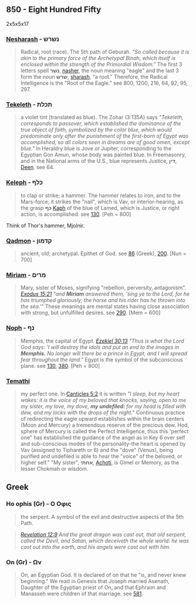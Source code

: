 ## 850 - Eight Hundred Fifty
2x5x5x17

### [Nesharash](/keys/NShRSh) - נשרש
> Radical, root (race). The 5th path of Geburah. *"So called because it is akin to the primary force of the Archetypal Binah, which itself is enclosed within the strength of the Primordial Wisdom."* The first 3 letters spell **נשר**, [nasher](/keys/NShR), the noun meaning "eagle" and the last 3 form the noun **שרש**, [sharash](/keys/ShRSh), "a root." Therefore, the Radical Intelligence is the "Root of the Eagle." see 800, 1200, 216, 64, 92, 95, 297.

### [Tekeleth](/keys/ThKLTh) - תכלת
> a violet tint (translated as blue). The Zohar (3:135A) says *"Tekeleth, corresponds to passover, which established the dominance of the true object of faith, symbolized by the color blue, which would predominate only after the punishment of the first-born of Egypt was accomplished, so all colors seen in dreams are of good omen, except blue."* In Heraldry blue is Jove or Jupiter, corresponding to the Egyptian Gon Amun, whose body was painted blue. In Freemasonry, and in the National arms of the U.S., blue represents Justice, **דין**, [Deen](/keys/DIN). see 64.

### [Keleph](/keys/KLPf) - כלף
> to clap or strike; a hammer. The hammer relates to iron, and to the Mars-force; it strikes the "nail", which is Vav, or interior-hearing, as the grasp **כף** [Kaph](/keys/KP) of the blue of Lamed, which is Justice, or right action, is accomplished. see [130](130). [Peh = 800]

Think of Thor's hammer, Mjolnir.

### [Qadmon](/keys/QDMVNf) - קדמון
> ancient, old; archetypal. Epithet of God. see [86](86) (Greek), [200](200). [Nun = 700]

### [Miriam](/keys/MRIM) - מרים
> Mary, sister of Moses, signifying "rebellion, perversity, antagonism". *[Exodus 15:21](http://biblehub.com/exodus/15-21.htm) "and **Miriam** answered them, 'sing ye to the Lord, for he has triumphed gloriously; the horse and his rider has he thrown into the sea.'"* These meanings are mental states having close association with strong, but unfulfilled desires. see [290](290). [Mem = 600]

### [Noph](/keys/NP) - נף
> Memphis, the capital of Egypt. *[Ezekiel 30:13](http://biblehub.com/ezekiel/30-13.htm) "Thus is what the Lord God says: 'I will destroy the idols and put an end to the images in **Memphis.** No longer will there be a prince in Egypt, and I will spread fear throughout the land."* Egypt is the symbol of the subconscious plane. see [130](130), [380](380). [Peh = 800]

### [Temathi](/keys/ThMThI)
> my perfect one. In [Canticles 5:2](http://biblehub.com/songs/5-2.htm) it is written *"I sleep, but my heart wakes: it is the voice of my beloved that knocks, saying, open to me my sister, my love, my dove, **my undefiled:** for my head is filled with dew, and my locks with the drops of the night."* Continuous practice of redirecting the eagle upward establishes within the brain centers (Moon and Mercury) a tremendous reserve of the precious dew. Hod, sphere of Mercury is called the Perfect Intelligence, thus this 'perfect one" has established the guidance of the angel as in Key 6 over self and sub-conscious modes of the personality-the heart is opened by Vav (assigned to Tiphareth or 6) and the "dove" (Venus), being purified and undefiled is able to hear the "voice" of the beloved, or higher self." "My sister", **אחתי**, [Achoti](/keys/AChThI), is Gimel or Memory, as the lesser Chokmah or wisdom.

## Greek

### Ho ophis (Gr) - Ο Οφις
> the serpent. A symbol of the evil and destructive aspects of the 5th Path.

> *[Revelation 12:9](http://biblehub.com/revelation/12-9.htm) And the great dragon was cast out, that old serpent, called the Devil, and Satan, which deceiveth the whole world: he was cast out into the earth, and his angels were cast out with him.*

### On (Gr) - Ων
> On, an Egyptian God. It is declared of on that he "is, and never knew beginning." We read in Genesis that Joseph married Asenath, Daughter of the Egyptian priest of On, and that Ephraim and Manasseh were children of that marriage. see [581](581).